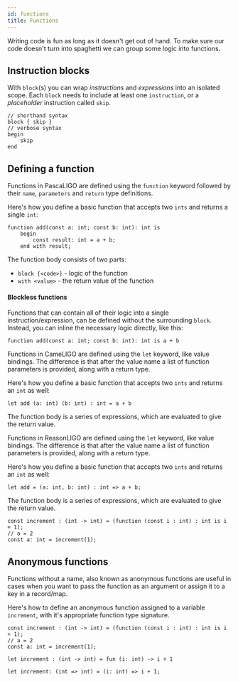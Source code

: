 ```yaml
---
id: functions
title: Functions
---
```


Writing code is fun as long as it doesn't get out of hand. To make sure our code doesn't turn into spaghetti we can group some logic into functions.

## Instruction blocks

With `block`(s) you can wrap *instructions* and *expressions* into an isolated scope.
Each `block` needs to include at least one `instruction`, or a *placeholder* instruction called `skip`.

<!--DOCUSAURUS_CODE_TABS-->
<!--Pascaligo-->

```pascaligo skip
// shorthand syntax
block { skip }
// verbose syntax
begin
    skip
end
```

<!--END_DOCUSAURUS_CODE_TABS-->

## Defining a function

<!--DOCUSAURUS_CODE_TABS-->
<!--Pascaligo-->

Functions in PascaLIGO are defined using the `function` keyword followed by their `name`, `parameters` and `return` type definitions.

Here's how you define a basic function that accepts two `ints` and returns a single `int`:


```pascaligo group=a
function add(const a: int; const b: int): int is 
    begin
        const result: int = a + b;
    end with result;
```

The function body consists of two parts:

- `block {<code>}` - logic of the function
- `with <value>` - the return value of the function

#### Blockless functions

Functions that can contain all of their logic into a single instruction/expression, can be defined without the surrounding `block`.
Instead, you can inline the necessary logic directly, like this:

```pascaligo group=b
function add(const a: int; const b: int): int is a + b
```

<!--CameLIGO-->

Functions in CameLIGO are defined using the `let` keyword, like value bindings.
The difference is that after the value name a list of function parameters is provided,
along with a return type.

Here's how you define a basic function that accepts two `ints` and returns an `int` as well:

```cameligo group=b
let add (a: int) (b: int) : int = a + b
```

The function body is a series of expressions, which are evaluated to give the return
value.


<!--ReasonLIGO-->

Functions in ReasonLIGO are defined using the `let` keyword, like value bindings.
The difference is that after the value name a list of function parameters is provided,
along with a return type.

Here's how you define a basic function that accepts two `ints` and returns an `int` as well:

```reasonligo group=b
let add = (a: int, b: int) : int => a + b;
```

The function body is a series of expressions, which are evaluated to give the return
value.

<!--END_DOCUSAURUS_CODE_TABS-->

<!--DOCUSAURUS_CODE_TABS-->
<!--Pascaligo-->
```pascaligo group=b
const increment : (int -> int) = (function (const i : int) : int is i + 1);
// a = 2
const a: int = increment(1);
```
<!--END_DOCUSAURUS_CODE_TABS-->

## Anonymous functions

Functions without a name, also known as anonymous functions are useful in cases when you want to pass the function as an argument or assign it to a key in a record/map.

Here's how to define an anonymous function assigned to a variable `increment`, with it's appropriate function type signature.
<!--DOCUSAURUS_CODE_TABS-->
<!--Pascaligo-->
```pascaligo group=c
const increment : (int -> int) = (function (const i : int) : int is i + 1);
// a = 2
const a: int = increment(1);
```

<!--CameLIGO-->
```cameligo group=c
let increment : (int -> int) = fun (i: int) -> i + 1
```

<!--ReasonLIGO-->
```reasonligo group=c
let increment: (int => int) = (i: int) => i + 1;
```

<!--END_DOCUSAURUS_CODE_TABS-->
